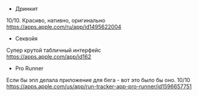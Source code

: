 - Дринкит

10/10. Красиво, нативно, оригинально \
https://apps.apple.com/ru/app/id1495622004
 

- Секвойя 

Супер крутой табличный интерфейс \
https://apps.apple.com/app/id162


- Pro Runner 

Если бы эпл делала приложение для бега - вот это было бы оно. 10/10 \
https://apps.apple.com/us/app/run-tracker-app-pro-runner/id1596657751

